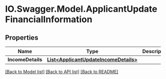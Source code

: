 # IO.Swagger.Model.ApplicantUpdateFinancialInformation
## Properties

Name | Type | Description | Notes
------------ | ------------- | ------------- | -------------
**IncomeDetails** | [**List&lt;ApplicantUpdateIncomeDetails&gt;**](ApplicantUpdateIncomeDetails.md) |  | [optional] 

[[Back to Model list]](../README.md#documentation-for-models) [[Back to API list]](../README.md#documentation-for-api-endpoints) [[Back to README]](../README.md)

